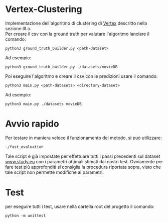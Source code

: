 # Vertex-Clustering
Implementazione dell'algoritmo di clustering di [Vertex](https://citeseerx.ist.psu.edu/viewdoc/download?doi=10.1.1.453.9494&rep=rep1&type=pdf) descritto nella sezione III.a.\
Per creare il csv con la ground truth per valutare l'algoritmo lanciare il comando:
```
python3 ground_truth_builder.py <path-dataset>
```
Ad esempio: 
```
python3 ground_truth_builder.py ./datasets/movieDB
```

Poi eseguire l'algoritmo e creare il csv con le predizioni usare il comando:
```
python3 main.py <path-datasets> <directory-dataset>
```
Ad esempio: 
```
python3 main.py ./datasets movieDB
```

# Avvio rapido

Per testare in maniera veloce il funzionamento del metodo, si può utilizzare: 

	./fast_evaluation

Tale script è già impostate per effettuare tutti i passi precedenti sul dataset www.study.eu con i parametri ottimali stimati dai nostri test.
Ovviamente per fare test più approfonditi si consiglia la procedura riportata sopra, visto che tale script non permette modifiche ai parametri.

# Test

per eseguire tutti i test, usare nella cartella root del progetto il comando:

	python -m unittest
